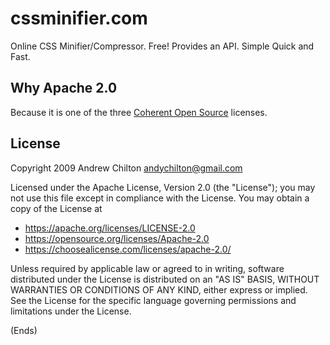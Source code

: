 # cssminifier.com #

Online CSS Minifier/Compressor. Free! Provides an API. Simple Quick and Fast.

## Why Apache 2.0 ##

Because it is one of the three [Coherent Open Source](https://bit.ly/31GJ5bk)
licenses.

## License ##

Copyright 2009 Andrew Chilton <andychilton@gmail.com>

Licensed under the Apache License, Version 2.0 (the "License");
you may not use this file except in compliance with the License.
You may obtain a copy of the License at

* https://apache.org/licenses/LICENSE-2.0
* https://opensource.org/licenses/Apache-2.0
* https://choosealicense.com/licenses/apache-2.0/

Unless required by applicable law or agreed to in writing, software
distributed under the License is distributed on an "AS IS" BASIS,
WITHOUT WARRANTIES OR CONDITIONS OF ANY KIND, either express or implied.
See the License for the specific language governing permissions and
limitations under the License.

(Ends)
